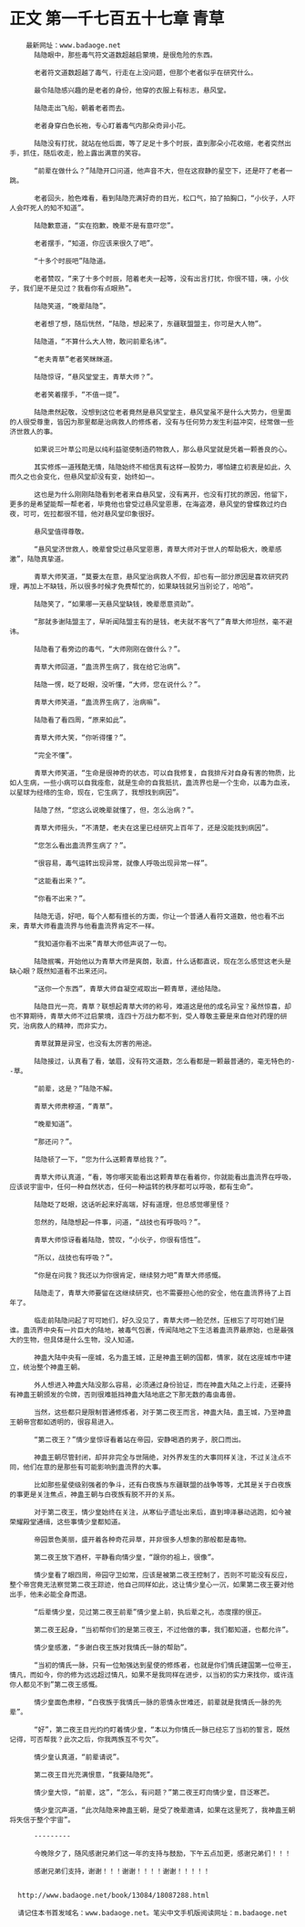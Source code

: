 # 正文 第一千七百五十七章 青草
        最新网址：www.badaoge.net
          陆隐眼中，那些毒气符文道数超越启蒙境，是很危险的东西。
      
          老者符文道数超越了毒气，行走在上没问题，但那个老者似乎在研究什么。
      
          最令陆隐感兴趣的是老者的身份，他穿的衣服上有标志，悬风堂。
      
          陆隐走出飞船，朝着老者而去。
      
          老者身穿白色长袍，专心盯着毒气内那朵奇异小花。
      
          陆隐没有打扰，就站在他后面，等了足足十多个时辰，直到那朵小花收缩，老者突然出手，抓住，随后收走，脸上露出满意的笑容。
      
          “前辈在做什么？”陆隐开口问道，他声音不大，但在这寂静的星空下，还是吓了老者一跳。
      
          老者回头，脸色难看，看到陆隐充满好奇的目光，松口气，拍了拍胸口，“小伙子，人吓人会吓死人的知不知道”。
      
          陆隐歉意道，“实在抱歉，晚辈不是有意吓您”。
      
          老者摆手，“知道，你应该来很久了吧”。
      
          “十多个时辰吧”陆隐道。
      
          老者赞叹，“来了十多个时辰，陪着老夫一起等，没有出言打扰，你很不错，咦，小伙子，我们是不是见过？我看你有点眼熟”。
      
          陆隐笑道，“晚辈陆隐”。
      
          老者想了想，随后恍然，“陆隐，想起来了，东疆联盟盟主，你可是大人物”。
      
          陆隐道，“不算什么大人物，敢问前辈名讳”。
      
          “老夫青草”老者笑眯眯道。
      
          陆隐惊讶，“悬风堂堂主，青草大师？”。
      
          老者笑着摆手，“不值一提”。
      
          陆隐肃然起敬，没想到这位老者竟然是悬风堂堂主，悬风堂虽不是什么大势力，但里面的人很受尊重，皆因为那里都是治病救人的修炼者，没有与任何势力发生利益冲突，经常做一些济世救人的事。
      
          如果说三叶草公司是以纯利益驱使制造药物救人，那么悬风堂就是凭着一颗善良的心。
      
          其实修炼一道残酷无情，陆隐始终不相信真有这样一股势力，哪怕建立初衷是如此，久而久之也会变化，但悬风堂却没有变，始终如一。
      
          这也是为什么刚刚陆隐看到老者来自悬风堂，没有离开，也没有打扰的原因，他留下，更多的是希望能帮一帮老者，毕竟他也曾受过悬风堂恩惠，在海盗港，悬风堂的曾蝶救过灼白夜，可可，佐拉都很不错，他对悬风堂印象很好。
      
          悬风堂值得尊敬。
      
          “悬风堂济世救人，晚辈曾受过悬风堂恩惠，青草大师对于世人的帮助极大，晚辈感激”，陆隐真挚道。
      
          青草大师笑道，“莫要太在意，悬风堂治病救人不假，却也有一部分原因是喜欢研究药理，再加上不缺钱，所以很多时候才免费帮忙的，如果缺钱就另当别论了，哈哈”。
      
          陆隐笑了，“如果哪一天悬风堂缺钱，晚辈愿意资助”。
      
          “那就多谢陆盟主了，早听闻陆盟主有的是钱，老夫就不客气了”青草大师坦然，毫不避讳。
      
          陆隐看了看旁边的毒气，“大师刚刚在做什么？”。
      
          青草大师回道，“蛊流界生病了，我在给它治病”。
      
          陆隐一愣，眨了眨眼，没听懂，“大师，您在说什么？”。
      
          青草大师笑道，“蛊流界生病了，治病嘛”。
      
          陆隐看了看四周，“原来如此”。
      
          青草大师大笑，“你听得懂？”。
      
          “完全不懂”。
      
          青草大师笑道，“生命是很神奇的状态，可以自我修复，自我排斥对自身有害的物质，比如人生病，一些小病可以自我痊愈，就是生命的自我抵抗，蛊流界也是一个生命，以毒为血液，以星球为经络的生命，现在，它生病了，我想找到病因”。
      
          陆隐了然，“您这么说晚辈就懂了，但，怎么治病？”。
      
          青草大师摇头，“不清楚，老夫在这里已经研究上百年了，还是没能找到病因”。
      
          “您怎么看出蛊流界生病了？”。
      
          “很容易，毒气运转出现异常，就像人呼吸出现异常一样”。
      
          “这能看出来？”。
      
          “你看不出来？”。
      
          陆隐无语，好吧，每个人都有擅长的方面，你让一个普通人看符文道数，他也看不出来，青草大师看蛊流界与他看蛊流界肯定不一样。
      
          “我知道你看不出来”青草大师低声说了一句。
      
          陆隐抿嘴，开始他以为青草大师是爽朗，耿直，什么话都直说，现在怎么感觉这老头是缺心眼？既然知道看不出来还问。
      
          “送你一个东西”，青草大师自凝空戒取出一颗青草，递给陆隐。
      
          陆隐目光一亮，青草？联想起青草大师的称号，难道这是他的成名异宝？虽然惊喜，却也不算期待，青草大师不过启蒙境，连四十万战力都不到，受人尊敬主要是来自他对药理的研究，治病救人的精神，而非实力。
      
          青草就算是异宝，也没有太厉害的用途。
      
          陆隐接过，认真看了看，皱眉，没有符文道数，怎么看都是一颗最普通的，毫无特色的--草。
      
          “前辈，这是？”陆隐不解。
      
          青草大师肃穆道，“青草”。
      
          “晚辈知道”。
      
          “那还问？”。
      
          陆隐顿了一下，“您为什么送颗青草给我？”。
      
          青草大师认真道，“看，等你哪天能看出这颗青草在看着你，你就能看出蛊流界在呼吸，应该说宇宙中，任何一种自然状态，任何一种运转的秩序都可以呼吸，都有生命”。
      
          陆隐眨了眨眼，这话听起来好高端，好有道理，但总感觉哪里怪？
      
          忽然的，陆隐想起一件事，问道，“战技也有呼吸吗？”。
      
          青草大师惊讶看着陆隐，赞叹，“小伙子，你很有悟性”。
      
          “所以，战技也有呼吸？”。
      
          “你是在问我？我还以为你很肯定，继续努力吧”青草大师感慨。
      
          陆隐走了，青草大师要留在这继续研究，也不需要担心他的安全，他在蛊流界待了上百年了。
      
          临走前陆隐问起了可可她们，好久没见了，青草大师一脸茫然，压根忘了可可她们是谁。蛊流界中央有一片巨大的陆地，被毒气包裹，传闻陆地之下生活着蛊流界最原始，也是最强大的生物，但具体是什么生物，没人知道。
      
          神蛊大陆中央有一座城，名为蛊王城，正是神蛊王朝的国都，情家，就在这座城市中建立，统治整个神蛊王朝。
      
          外人想进入神蛊大陆没那么容易，必须通过身份验证，而在神蛊大陆之上行走，还要持有神蛊王朝颁发的令牌，否则很难抵挡神蛊大陆地底之下那无数的毒虫毒兽。
      
          当然，这些都只是限制普通修炼者，对于第二夜王而言，神蛊大陆，蛊王城，乃至神蛊王朝帝宫都如透明的，很容易进入。
      
          “第二夜王？”情少皇惊讶看着站在帝园，安静喝酒的男子，脱口而出。
      
          神蛊王朝尽管封闭，却并非完全与世隔绝，对外界发生的大事同样关注，不过关注点不同，他们在意的是那些有可能影响到蛊流界的大事。
      
          比如那些星使级别强者的争斗，还有白夜族与东疆联盟的战争等等，尤其是关于白夜族的事更是关注焦点，神蛊王朝与白夜族有脱不开的关系。
      
          对于第二夜王，情少皇始终在关注，从寒仙子遗址出来后，直到坤泽暴动逃跑，如今被荣耀殿堂通缉，这些事情少皇都知道。
      
          帝园景色美丽，盛开着各种奇花异草，并非很多人想象的那般都是毒物。
      
          第二夜王放下酒杯，平静看向情少皇，“跟你的祖上，很像”。
      
          情少皇看了眼四周，帝园守卫如常，应该是被第二夜王控制了，否则不可能没有反应，整个帝宫竟无法察觉第二夜王踪迹，他自己同样如此，这让情少皇心一沉，如果第二夜王要对他出手，他未必能全身而退。
      
          “后辈情少皇，见过第二夜王前辈”情少皇上前，执后辈之礼，态度摆的很正。
      
          第二夜王起身，“当初帮你们的是第三夜王，不过他做的事，我们都知道，也都允许”。
      
          情少皇感激，“多谢白夜王族对我情氏一脉的帮助”。
      
          “当初的情氏一脉，只有一位勉强达到星使的修炼者，也就是你们情氏建国第一位帝王，情凡，而如今，你的修为远远超过情凡，如果不是我同样在进步，以当初的实力来找你，或许连你人都见不到”第二夜王感慨。
      
          情少皇面色肃穆，“白夜族于我情氏一脉的恩情永世难还，前辈就是我情氏一脉的先辈”。
      
          “好”，第二夜王目光灼灼盯着情少皇，“本以为你情氏一脉已经忘了当初的誓言，既然记得，可否帮我？此次之后，你我两族互不亏欠”。
      
          情少皇认真道，“前辈请说”。
      
          第二夜王目光充满恨意，“我要陆隐死”。
      
          情少皇大惊，“前辈，这”，“怎么，有问题？”第二夜王盯向情少皇，目泛寒芒。
      
          情少皇沉声道，“此次陆隐来神蛊王朝，是受了晚辈邀请，如果在这里死了，我神蛊王朝将失信于整个宇宙”。
      
          ---------
      
          今晚除夕了，随风感谢兄弟们这一年的支持与鼓励，下午五点加更，感谢兄弟们！！！
      
          感谢兄弟们支持，谢谢！！！谢谢！！！！谢谢！！！！！
      
      
      http://www.badaoge.net/book/13084/18087288.html
      
      请记住本书首发域名：www.badaoge.net。笔尖中文手机版阅读网址：m.badaoge.net